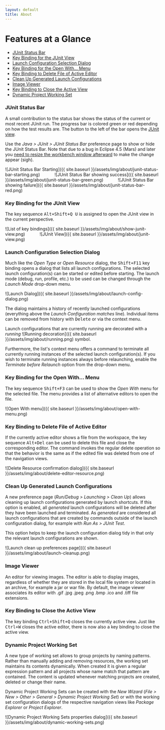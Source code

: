 ```yaml
---
layout: default
title: About
---
```


# Features at a Glance
* [JUnit Status Bar](#junit-status-bar)
* [Key Binding for the JUnit View](#key-binding-for-the-junit-view)
* [Launch Configuration Selection Dialog](#launch-configuration-selection-dialog)
* [Key Binding for the Open With... Menu](#key-binding-for-the-open-with-menu)
* [Key Binding to Delete File of Active Editor](#key-binding-to-delete-file-of-active-editor)
* [Clean Up Generated Launch Configurations](#clean-up-generated-launch-configurations)
* [Image Viewer](#image-viewer)
* [Key Binding to Close the Active View](#key-binding-to-close-the-active-view)
* [Dynamic Project Working Set](#dynamic-project-working-set)

### JUnit Status Bar
A small contribution to the status bar shows the status of the current or most recent JUnit run.
The progress bar is colored green or red depending on how the test results are. The button to
the left of the bar opens the [JUnit view](http://help.eclipse.org/luna/index.jsp?topic=%2Forg.eclipse.jdt.doc.user%2Freference%2Fviews%2Fref-view-junit.htm).

Use the _Java &gt; JUnit &gt; JUnit Status Bar_ preference page to show or hide the JUnit Status
Bar. Note that due to a bug in Eclipse 4.5 (Mars) and later you [need to resize the workbench
window afterward](https://bugs.eclipse.org/bugs/show_bug.cgi?id=459904) to make the change appear
(sigh).

![JUnit Status Bar Starting]({{ site.baseurl }}/assets/img/about/junit-status-bar-starting.png)
&nbsp;&nbsp;&nbsp;&nbsp;&nbsp;&nbsp;&nbsp;&nbsp;&nbsp;&nbsp;
![JUnit Status Bar showing success]({{ site.baseurl }}/assets/img/about/junit-status-bar-green.png)
&nbsp;&nbsp;&nbsp;&nbsp;&nbsp;&nbsp;&nbsp;&nbsp;&nbsp;&nbsp;
![JUnit Status Bar showing failure]({{ site.baseurl }}/assets/img/about/junit-status-bar-red.png)

### Key Binding for the JUnit View
The key sequence <kbd key-binding-mac="Alt+Cmd+Q U">Alt+Shift+Q U</kbd> is assigned to open the JUnit view in the current
perspective.

![List of key bindings]({{ site.baseurl }}/assets/img/about/show-junit-view.png)
&nbsp;&nbsp;&nbsp;&nbsp;&nbsp;&nbsp;&nbsp;&nbsp;&nbsp;&nbsp;
![JUnit View]({{ site.baseurl }}/assets/img/about/junit-view.png)

### Launch Configuration Selection Dialog
Much like the _Open Type_ or _Open Resource_ dialog, the <kbd>Shift+F11</kbd> key binding opens
a dialog that lists all launch configurations. The selected launch configuration(s) can be started
or edited before starting. The launch mode (debug, run, profile, etc.) to be used can be changed
through the _Launch Mode_ drop-down menu.

![Launch Dialog]({{ site.baseurl }}/assets/img/about/launch-config-dialog.png)

The dialog maintains a history of recently launched configurations (everything above the _Launch
Configuration matches_ line). Individual items can be removed from history with <kbd>Delete</kbd>
or via the context menu.

Launch configurations that are currently running are decorated with a _running_
![Running decoration]({{ site.baseurl }}/assets/img/about/running.png) symbol.

Furthermore, the list's context menu offers a command to terminate all currently running instances
of the selected launch configuration(s).
If you wish to terminate running instances always before relaunching, enable the _Terminate before
Relaunch_ option from the drop-down menu.

### Key Binding for the Open With... Menu
The key sequence <kbd>Shift+F3</kbd> can be used to show the _Open With_ menu for the selected file.
The menu provides a list of alternative editors to open the file.

![Open With menu]({{ site.baseurl }}/assets/img/about/open-with-menu.png)

### Key Binding to Delete File of Active Editor
If the currently active editor shows a file from the workspace, the key sequence <kbd>Alt+Del</kbd>
can be used to delete this file and close the corresponding editor. The command invokes the regular
delete operation so that the behavior is the same as if the edited file was deleted from one of the
navigation views.

![Delete Resource confirmation dialog]({{ site.baseurl }}/assets/img/about/delete-editor-resource.png)

### Clean Up Generated Launch Configurations
A new preference page (_Run/Debug > Launching > Clean Up_) allows cleaning up launch configurations
generated by launch shortcuts. If this option is enabled, all _generated_ launch configurations will
be deleted after they have been launched and terminated. As _generated_ are considered all launch
configurations that are created by commands outside of the launch configuration dialog, for example
with _Run As > JUnit Test_.

This option helps to keep the launch configuration dialog tidy in that only the relevant launch
configurations are shown.

![Launch clean up preferences page]({{ site.baseurl }}/assets/img/about/launch-cleanup.png)

### Image Viewer
An editor for viewing images. The editor is able to display images, regardless of whether they are
stored in the local file system or located in an archive, for example a jar or war file. By default,
the image viewer associates its editor with .gif .jpg .jpeg .png .bmp .ico and .tiff file extensions.

### Key Binding to Close the Active View
The key binding <kbd>Ctrl+Shift+Q</kbd> closes the currently active view. Just like <kbd>Ctrl+W</kbd>
closes the active editor, there is now also a key binding to close the active view.

### Dynamic Project Working Set
A new type of working set allows to group projects by naming patterns. Rather than manually adding
and removing resources, the working set maintains its contents dynamically. When created it is given
a regular expression pattern and all projects whose name match that pattern are contained. The
content is updated whenever matching projects are created, deleted or change their name.

Dynamic Project Working Sets can be created with the _New Wizard_ (_File &gt; New &gt; Other &gt;
General &gt; Dynamic Project Working Set_) or with the working set configuration dialogs of the
respective navigation views like _Package Explorer_ or _Project Explorer_.

![Dynamic Project Working Sets properties dialog]({{ site.baseurl }}/assets/img/about/dynamic-working-sets.png)
